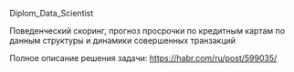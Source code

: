 Diplom_Data_Scientist

Поведенческий скоринг,  прогноз просрочки по кредитным картам по данным структуры и динамики совершенных транзакций

Полное описание решения задачи: https://habr.com/ru/post/599035/
